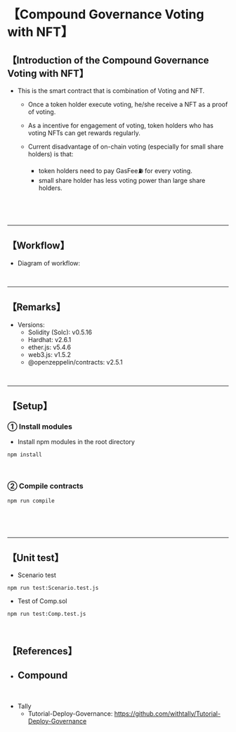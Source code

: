# 【Compound Governance Voting with NFT】
## 【Introduction of the Compound Governance Voting with NFT】
- This is the smart contract that is combination of Voting and NFT.
  - Once a token holder execute voting, he/she receive a NFT as a proof of voting.

  - As a incentive for engagement of voting, token holders who has voting NFTs can get rewards regularly.

  - Current disadvantage of on-chain voting (especially for small share holders) is that:
    - token holders need to pay GasFee⛽️ for every voting.
    - small share holder has less voting power than large share holders.

<br>

&nbsp;

***

## 【Workflow】
- Diagram of workflow: 

&nbsp;

***

## 【Remarks】
- Versions:
  - Solidity (Solc): v0.5.16
  - Hardhat: v2.6.1
  - ether.js: v5.4.6
  - web3.js: v1.5.2
  - @openzeppelin/contracts: v2.5.1

&nbsp;

***

## 【Setup】
### ① Install modules
- Install npm modules in the root directory
```
npm install
```

<br>

### ② Compile contracts
```
npm run compile
```

<br>

&nbsp;

***

## 【Unit test】
- Scenario test
```
npm run test:Scenario.test.js
```

- Test of Comp.sol
```
npm run test:Comp.test.js
```

<br>

## 【References】
- Compound
  - 

<br>

- Tally
  - Tutorial-Deploy-Governance: https://github.com/withtally/Tutorial-Deploy-Governance